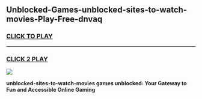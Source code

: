 
## Unblocked-Games-unblocked-sites-to-watch-movies-Play-Free-dnvaq
<h3>
<a href="https://premium76.site?title=unblocked-sites-to-watch-movies&ref=20M">CLICK TO PLAY</a></h3>
<hr>

<h3>
<a href="https://premium76.site?title=unblocked-sites-to-watch-movies&ref=20M">CLICK 2 PLAY</a>
  
</h3>

<a href="https://premium76.site?title=unblocked-sites-to-watch-movies&ref=19M"><img src="https://clearcache.store/games.png"></a>


**unblocked-sites-to-watch-movies games unblocked: Your Gateway to Fun and Accessible Online Gaming**

